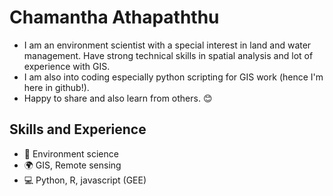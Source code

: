 #  Chamantha Athapaththu

- I am an environment scientist with a special interest in land and water management. Have strong technical skills in spatial analysis and lot of experience with GIS.
- I am also into coding especially python scripting for GIS work (hence I'm here in github!).
- Happy to share and also learn from others. 😊

## Skills and Experience
- 🌱 Environment science
- 🌍 GIS, Remote sensing
- 💻 Python, R, javascript (GEE)
